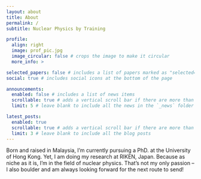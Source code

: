 ```yaml
---
layout: about
title: About
permalink: /
subtitle: Nuclear Physics by Training

profile:
  align: right
  image: prof_pic.jpg
  image_circular: false # crops the image to make it circular
  more_info: >

selected_papers: false # includes a list of papers marked as "selected={true}"
social: true # includes social icons at the bottom of the page

announcements:
  enabled: false # includes a list of news items
  scrollable: true # adds a vertical scroll bar if there are more than 3 news items
  limit: 5 # leave blank to include all the news in the `_news` folder

latest_posts:
  enabled: true
  scrollable: true # adds a vertical scroll bar if there are more than 3 new posts items
  limit: 3 # leave blank to include all the blog posts
---
```


Born and raised in Malaysia, I’m currently pursuing a PhD. at the University of Hong Kong. Yet, I am doing my research at RIKEN, Japan. Because as niche as it is, I’m in the field of nuclear physics. That’s not my only passion – I also boulder and am always looking forward for the next route to send!
